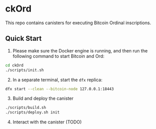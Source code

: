 # ckOrd

This repo contains canisters for executing Bitcoin Ordinal inscriptions.

## Quick Start

1. Please make sure the Docker engine is running, and then run the following command to start Bitcoin and Ord:

```bash
cd ckOrd
./scripts/init.sh
```

2. In a separate terminal, start the `dfx` replica:

```bash
dfx start --clean --bitcoin-node 127.0.0.1:18443
```

3. Build and deploy the canister

```bash
./scripts/build.sh
./scripts/deploy.sh init
```

4. Interact with the canister (TODO)
